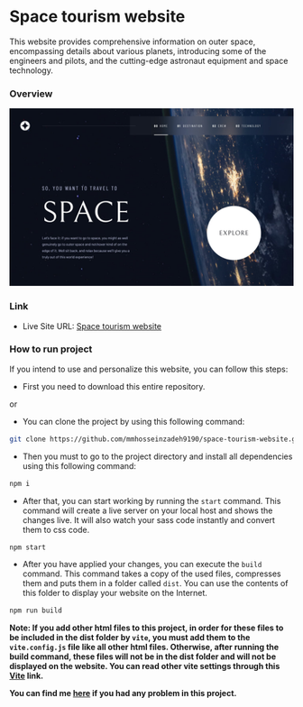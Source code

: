 
# Space tourism website

This website provides comprehensive information on outer space, encompassing details about various planets, introducing some of the engineers and pilots, and the cutting-edge astronaut equipment and space technology.

### Overview

![Design preview for the Space tourism website](https://github.com/mmhosseinzadeh9190/space-tourism-website/blob/main/preview.jpg?raw=true)

### Link

- Live Site URL: [Space tourism website](https://space-tourism-website-hz.vercel.app)

### How to run project
If you intend to use and personalize this website, you can follow this steps:

- First you need to download this entire repository.

or

- You can clone the project by using this following command:

```bash
git clone https://github.com/mmhosseinzadeh9190/space-tourism-website.git
```

- Then you must to go to the project directory and install all dependencies using this following command:

 ```bash
 npm i
 ```

- After that, you can start working by running the `start` command. This command will create a live server on your local host and shows the changes live. It will also watch your sass code instantly and convert them to css code.

```bash
npm start
```

- After you have applied your changes, you can execute the `build` command. This command takes a copy of the used files, compresses them and puts them in a folder called `dist`. You can use the contents of this folder to display your website on the Internet.

```bash
npm run build
```
**Note: If you add other html files to this project, in order for these files to be included in the dist folder by `vite`, you must add them to the `vite.config.js` file like all other html files. Otherwise, after running the build command, these files will not be in the dist folder and will not be displayed on the website. You can read other vite settings through this [Vite](https://vitejs.dev/config) link.**


**You can find me [here](https://x.com/HOSSEIN_HZ9190) if you had any problem in this project.**                            